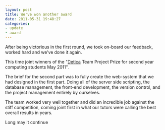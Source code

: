 ```yaml
---
layout: post
title: We've won another award
date: 2011-05-31 19:48:27
categories:
- update
- award
---
```


After being victorious in the first round, we took on-board our feedback, worked hard and we've done it again.

This time joint winners of the "[Detica](http://detica.com/) Team Project Prize for second year computing students May 2011".

The brief for the second part was to fully create the web-system that we had designed in the first part. Doing all of the server side scripting, the database management, the front-end development, the version control, and the project management entirely by ourselves.

The team worked very well together and did an incredible job against the stiff competition, coming joint first in what our tutors were calling the best overall results in years.

Long may it continue